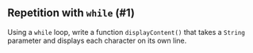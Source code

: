 ## Repetition with `while` (#1)

Using a `while` loop, write a function `displayContent()` that takes a
`String` parameter and displays each character on its own line.
